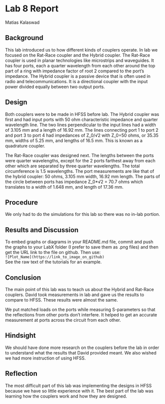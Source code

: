 # Lab 8 Report
Matias Kalaswad

## Background
This lab introduced us to how different kinds of couplers operate. In lab we focused on the Rat-Race coupler and the Hybrid coupler. The Rat-Race coupler is used in planar technologies like microstrips and waveguides. It has four ports, each a quarter wavelength from each other around the top part of a ring with impedance factor of root 2 compared to the port’s impedance.  The Hybrid coupler is a passive device that is often used in radio and telecommunications.  It is a directional coupler with the input power divided equally between two output ports.

## Design
Both couplers were to be made in HFSS before lab. The Hybrid coupler was first and had input ports with 50 ohm characteristic impedance and quarter wavelength line. The two lines perpendicular to the input lines had a width of 3.105 mm and a length of 16.92 mm.  The lines connecting port 1 to port 2 and port 3 to port 4 had impedances of Z_0/√2 with Z_0=50 ohms, or 35.35 mm, widths of 5.25 mm, and lengths of 16.5 mm.  This is known as a quadrature coupler.

The Rat-Race coupler was designed next. The lengths between the ports were quarter wavelengths, except for the 2 ports farthest away from each other which are separated by three quarter wavelengths. The total circumference is 1.5 wavelengths. The port measurements are like that of the hybrid coupler: 50 ohms, 3.105 mm width, 16.92 mm length.  The parts of the circle between ports has impedance Z_0*√2 = 70.7 ohms which translates to a width of 1.648 mm, and length of 17.36 mm.

## Procedure
We only had to do the simulations for this lab so there was no in-lab portion.

## Results and Discussion


To embed graphs or diagrams in your README.md file, commit and push the graphs to your LabX folder (I prefer to save them as .png files) and then get the URL link to the file on github. Then use: <br>
`![Plot_Name](https://link_to_image_on_github)` <br>
See the raw text of the tutorials for an example.

## Conclusion
The main point of this lab was to teach us about the Hybrid and Rat-Race couplers.  David took measurements in lab and gave us the results to compare to HFSS. These results were almost the same.

We put matched loads on the ports while measuring S-parameters so that the reflections from other ports don’t interfere.  It helped to get an accurate measurement at ports across the circuit from each other.

## Hindsight
We should have done more research on the couplers before the lab in order to understand what the results that David provided meant. We also wished we had more instruction of using HFSS.

## Reflection
The most difficult part of this lab was implementing the designs in HFSS because we have so little experience with it.  The best part of the lab was learning how the couplers work and how they are designed.
